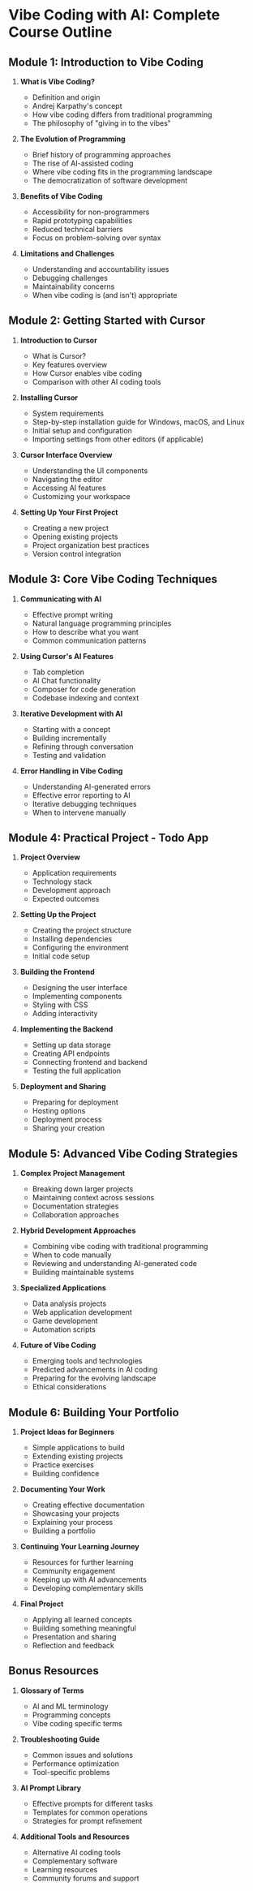# Vibe Coding with AI: Complete Course Outline

## Module 1: Introduction to Vibe Coding
1. **What is Vibe Coding?**
   - Definition and origin
   - Andrej Karpathy's concept
   - How vibe coding differs from traditional programming
   - The philosophy of "giving in to the vibes"

2. **The Evolution of Programming**
   - Brief history of programming approaches
   - The rise of AI-assisted coding
   - Where vibe coding fits in the programming landscape
   - The democratization of software development

3. **Benefits of Vibe Coding**
   - Accessibility for non-programmers
   - Rapid prototyping capabilities
   - Reduced technical barriers
   - Focus on problem-solving over syntax

4. **Limitations and Challenges**
   - Understanding and accountability issues
   - Debugging challenges
   - Maintainability concerns
   - When vibe coding is (and isn't) appropriate

## Module 2: Getting Started with Cursor
1. **Introduction to Cursor**
   - What is Cursor?
   - Key features overview
   - How Cursor enables vibe coding
   - Comparison with other AI coding tools

2. **Installing Cursor**
   - System requirements
   - Step-by-step installation guide for Windows, macOS, and Linux
   - Initial setup and configuration
   - Importing settings from other editors (if applicable)

3. **Cursor Interface Overview**
   - Understanding the UI components
   - Navigating the editor
   - Accessing AI features
   - Customizing your workspace

4. **Setting Up Your First Project**
   - Creating a new project
   - Opening existing projects
   - Project organization best practices
   - Version control integration

## Module 3: Core Vibe Coding Techniques
1. **Communicating with AI**
   - Effective prompt writing
   - Natural language programming principles
   - How to describe what you want
   - Common communication patterns

2. **Using Cursor's AI Features**
   - Tab completion
   - AI Chat functionality
   - Composer for code generation
   - Codebase indexing and context

3. **Iterative Development with AI**
   - Starting with a concept
   - Building incrementally
   - Refining through conversation
   - Testing and validation

4. **Error Handling in Vibe Coding**
   - Understanding AI-generated errors
   - Effective error reporting to AI
   - Iterative debugging techniques
   - When to intervene manually

## Module 4: Practical Project - Todo App
1. **Project Overview**
   - Application requirements
   - Technology stack
   - Development approach
   - Expected outcomes

2. **Setting Up the Project**
   - Creating the project structure
   - Installing dependencies
   - Configuring the environment
   - Initial code setup

3. **Building the Frontend**
   - Designing the user interface
   - Implementing components
   - Styling with CSS
   - Adding interactivity

4. **Implementing the Backend**
   - Setting up data storage
   - Creating API endpoints
   - Connecting frontend and backend
   - Testing the full application

5. **Deployment and Sharing**
   - Preparing for deployment
   - Hosting options
   - Deployment process
   - Sharing your creation

## Module 5: Advanced Vibe Coding Strategies
1. **Complex Project Management**
   - Breaking down larger projects
   - Maintaining context across sessions
   - Documentation strategies
   - Collaboration approaches

2. **Hybrid Development Approaches**
   - Combining vibe coding with traditional programming
   - When to code manually
   - Reviewing and understanding AI-generated code
   - Building maintainable systems

3. **Specialized Applications**
   - Data analysis projects
   - Web application development
   - Game development
   - Automation scripts

4. **Future of Vibe Coding**
   - Emerging tools and technologies
   - Predicted advancements in AI coding
   - Preparing for the evolving landscape
   - Ethical considerations

## Module 6: Building Your Portfolio
1. **Project Ideas for Beginners**
   - Simple applications to build
   - Extending existing projects
   - Practice exercises
   - Building confidence

2. **Documenting Your Work**
   - Creating effective documentation
   - Showcasing your projects
   - Explaining your process
   - Building a portfolio

3. **Continuing Your Learning Journey**
   - Resources for further learning
   - Community engagement
   - Keeping up with AI advancements
   - Developing complementary skills

4. **Final Project**
   - Applying all learned concepts
   - Building something meaningful
   - Presentation and sharing
   - Reflection and feedback

## Bonus Resources
1. **Glossary of Terms**
   - AI and ML terminology
   - Programming concepts
   - Vibe coding specific terms

2. **Troubleshooting Guide**
   - Common issues and solutions
   - Performance optimization
   - Tool-specific problems

3. **AI Prompt Library**
   - Effective prompts for different tasks
   - Templates for common operations
   - Strategies for prompt refinement

4. **Additional Tools and Resources**
   - Alternative AI coding tools
   - Complementary software
   - Learning resources
   - Community forums and support
